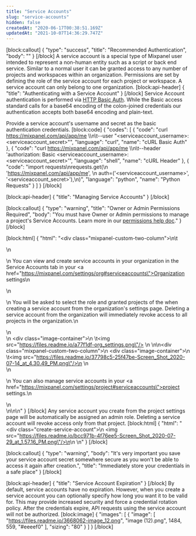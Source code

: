 ```yaml
---
title: "Service Accounts"
slug: "service-accounts"
hidden: false
createdAt: "2020-06-17T00:38:51.169Z"
updatedAt: "2021-10-07T14:36:29.747Z"
---
```

[block:callout]
{
  "type": "success",
  "title": "Recommended Authentication",
  "body": ""
}
[/block]
A service account is a special type of Mixpanel user intended to represent a non-human entity such as a script or back end service. Similar to a normal user it can be granted access to any number of projects and workspaces within an organization. Permissions are set by defining the role of the service account for each project or workspace. A service account can only belong to one organization. 
[block:api-header]
{
  "title": "Authenticating with a Service Account"
}
[/block]
Service Account authentication is performed via [HTTP Basic Auth](https://developer.mozilla.org/en-US/docs/Web/HTTP/Authentication#Basic_authentication_scheme). While the Basic access standard calls for a base64 encoding of the colon-joined credentials our authentication accepts both base64 encoding and plain-text. 

Provide a service account's username and secret as the basic authentication credentials.
[block:code]
{
  "codes": [
    {
      "code": "curl https://mixpanel.com/api/app/me \\\n\t--user \"<serviceaccount_username>:<serviceaccount_secret>\"",
      "language": "curl",
      "name": "cURL Basic Auth"
    },
    {
      "code": "curl https://mixpanel.com/api/app/me \\\n\t--header 'authorization: Basic <serviceaccount_username>:<serviceaccount_secret>'",
      "language": "shell",
      "name": "cURL Header"
    },
    {
      "code": "import requests\nrequests.get(\n  'https://mixpanel.com/api/app/me', \n  auth=('<serviceaccount_username>', '<serviceaccount_secret>'),\n)",
      "language": "python",
      "name": "Python Requests"
    }
  ]
}
[/block]

[block:api-header]
{
  "title": "Managing Service Accounts"
}
[/block]

[block:callout]
{
  "type": "warning",
  "title": "Owner or Admin Permissions Required",
  "body": "You must have Owner or Admin permissions to manage a project's Service Accounts. Learn more in our [permissions help doc](https://mixpanelsupport.zendesk.com/hc/en-us/articles/360024613412)."
}
[/block]

[block:html]
{
  "html": "<div class=\"mixpanel-custom-two-column\">\n\t<div>\n    <p>\n      You can view and create service accounts in your organization in the Service Accounts tab in your <a href=\"https://mixpanel.com/settings/org#serviceaccounts\">Organization settings</a>\n    </p>\n    <p>\n      You will be asked to select the role and granted projects of the when creating a service account from the organization's settings page. Deleting a service account from the organization will immediately revoke access to all projects in the organization.\n    </p>\n  </div>\n  <div class=\"image-container\">\n  \t<img src=\"https://files.readme.io/a77f1df-org_settings.png\"/>    \n  </div>\n</div>\n<div class=\"mixpanel-custom-two-column\">\n  <div class=\"image-container\">\n  \t<img src=\"https://files.readme.io/37798c5-25f47be-Screen_Shot_2020-07-14_at_4.30.49_PM.png\"/>\n  </div>\n  <div>\n    <p>\n      You can also manage service accounts in your <a href=\"https://mixpanel.com/settings/project#serviceaccounts\">project settings</a>.\n    </p>\n  </div>\n</div>\n\n<style>\n\t.mixpanel-custom-two-column {\n    display: flex;\n    margin: 18px 0;\n\t}\n  \n  .mixpanel-custom-two-column div {\n  \twidth: 100%;\n    margin: 15px 0;\n  }\n  \n  .mixpanel-custom-two-column .image-container {\n  \tdisplay: flex;\n  }\n  \n  .mixpanel-custom-two-column .image-container img {\n  \theight: 300px;\n  }\n</style>"
}
[/block]
Any service account you create from the project settings page will be automatically be assigned an admin role. Deleting a service account will revoke access only from that project.
[block:html]
{
  "html": "<div class=\"create-service-account\">\n  <img src=\"https://files.readme.io/bcc971b-4f76ee5-Screen_Shot_2020-07-29_at_1.57.16_PM.png\"/>\n</div>\n  \n<style>\n\t.create-service-account {\n  \tdisplay: flex;\n    margin: 18px 0;\n  }\n  \n  .create-service-account img {\n    width: 80%;\n  }\n  \n  @media (max-width: 1400px) {\n  \t.create-service-account img {\n      width: 100%;\n    }\n  }\n</style>"
}
[/block]

[block:callout]
{
  "type": "warning",
  "body": "It's very important you save your service account secret somewhere secure as you won't be able to access it again after creation.",
  "title": "Immediately store your credentials in a safe place"
}
[/block]

[block:api-header]
{
  "title": "Service Account Expiration"
}
[/block]
By default, service accounts have no expiration. However, when you create a service account you can optionally specify how long you want it to be valid for. This may provide increased security and force a credential rotation policy. After the credentials expire, API requests using the service account will not be authorized. 
[block:image]
{
  "images": [
    {
      "image": [
        "https://files.readme.io/3668062-image_12.png",
        "image (12).png",
        1484,
        559,
        "#eeeef0"
      ],
      "sizing": "80"
    }
  ]
}
[/block]